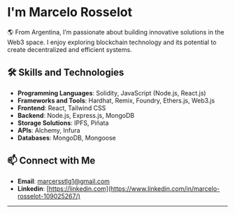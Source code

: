# I'm Marcelo Rosselot

🌎 From Argentina, I’m passionate about building innovative solutions in the Web3 space. I enjoy exploring blockchain technology and its potential to create decentralized and efficient systems.
## 🛠 Skills and Technologies

- **Programming Languages**: Solidity, JavaScript (Node.js, React.js)
- **Frameworks and Tools**: Hardhat, Remix, Foundry, Ethers.js, Web3.js
- **Frontend**: React, Tailwind CSS
- **Backend**: Node.js, Express.js, MongoDB
- **Storage Solutions**: IPFS, Piñata
- **APIs**: Alchemy, Infura
- **Databases**: MongoDB, Mongoose

## 📫 Connect with Me

- **Email**: [marcersstlg1@gmail.com](mailto:marcersstlg1@gmail.com)
- **Linkedin**: [https://linkedin.com](https://www.linkedin.com/in/marcelo-rosselot-109025267/) 

---

